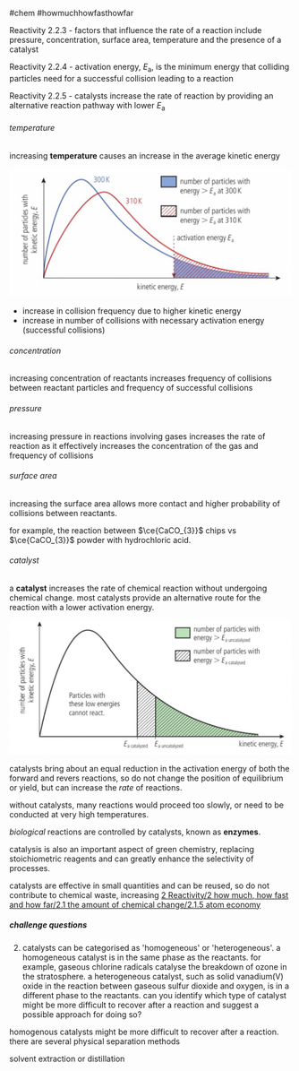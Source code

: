 #chem #howmuchhowfasthowfar  
  
Reactivity 2.2.3 - factors that influence the rate of a reaction include pressure, concentration, surface area, temperature and the presence of a catalyst  
  
Reactivity 2.2.4 - activation energy, $E_{\text{a}}$, is the minimum energy that colliding particles need for a successful collision leading to a reaction  
  
Reactivity 2.2.5 - catalysts increase the rate of reaction by providing an alternative reaction pathway with lower $E_{\text{a}}$  
  
###### temperature  
increasing **temperature** causes an increase in the average kinetic energy  
  
![temperature and maxwell-boltzmann energy distribution curve.png](Media/2%20Reactivity/2.2/3%20extent/temperature%20and%20maxwell-boltzmann%20energy%20distribution%20curve.png)  
  
- increase in collision frequency due to higher kinetic energy  
- increase in number of collisions with necessary activation energy (successful collisions)  
  
###### concentration  
increasing concentration of reactants increases frequency of collisions between reactant particles and frequency of successful collisions  
  
###### pressure  
increasing pressure in reactions involving gases increases the rate of reaction as it effectively increases the concentration of the gas and frequency of collisions  
  
###### surface area  
increasing the surface area allows more contact and higher probability of collisions between reactants.  
  
for example, the reaction between $\ce{CaCO_{3}}$ chips vs $\ce{CaCO_{3}}$ powder with hydrochloric acid.  
  
###### catalyst  
a **catalyst** increases the rate of chemical reaction without undergoing chemical change. most catalysts provide an alternative route for the reaction with a lower activation energy.  
  
![catalyst and maxwell-boltzmann energy distribution curve.png](Media/2%20Reactivity/2.2/2%20rate/catalyst%20and%20maxwell-boltzmann%20energy%20distribution%20curve.png)  
  
catalysts bring about an equal reduction in the activation energy of both the forward and revers reactions, so do not change the position of equilibrium or yield, but can increase the *rate* of reactions.  
  
without catalysts, many reactions would proceed too slowly, or need to be conducted at very high temperatures.  
  
*biological* reactions are controlled by catalysts, known as **enzymes**.  
  
catalysis is also an important aspect of green chemistry, replacing stoichiometric reagents and can greatly enhance the selectivity of processes.  
  
catalysts are effective in small quantities and can be reused, so do not contribute to chemical waste, increasing [2 Reactivity/2 how much, how fast and how far/2.1 the amount of chemical change/2.1.5 atom economy](2.1.5%20atom%20economy.md)  
  
  
##### challenge questions  
2. catalysts can be categorised as 'homogeneous' or 'heterogeneous'. a homogeneous catalyst is in the same phase as the reactants. for example, gaseous chlorine radicals catalyse the breakdown of ozone in the stratosphere. a heterogeneous catalyst, such as solid vanadium(V) oxide in the reaction between gaseous sulfur dioxide and oxygen, is in a different phase to the reactants. can you identify which type of catalyst might be more difficult to recover after a reaction and suggest a possible approach for doing so?  
  
homogenous catalysts might be more difficult to recover after a reaction. there are several physical separation methods  
  
solvent extraction or distillation